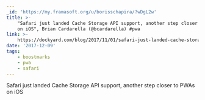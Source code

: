 ```yaml
---
_id: 'https://my.framasoft.org/u/borisschapira/?wDgL2w'
title: >-
    "Safari just landed Cache Storage API support, another step closer to PWAs
    on iOS", Brian Cardarella (@bcardarella) #pwa
link: >-
    https://dockyard.com/blog/2017/11/01/safari-just-landed-cache-storage-api-support-another-step-closer-to-pwas-on-ios
date: '2017-12-09'
tags:
    - boostmarks
    - pwa
    - safari
---
```


<div class="markdown"><p>Safari just landed Cache Storage API support, another step closer to PWAs on iOS
</p></div>
